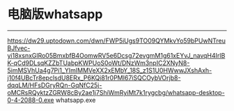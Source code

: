 # 电脑版whatsapp
---
https://dw29.uptodown.com/dwn/FWP5iUgs9TO09QYMkvYo59bPUwNTreuBJfvec-yi18xsnxGlRo05BmxbfB4OomwRV5e6Dcsg72evgmM1g61xEYvJ_navqH4IrlBK-qCd9DLsqKZZbTUabpKWPUoS0oWt/DNzWm3npIC2XNyN8-5imMSVhUa4g7Pi1_YImIMMVeXX2xEMbY_18S_z1S1U0HWwwJXshAxh-j10f4UBcTr8epclsdU8ERx_P6KQi81r0PMI67iSQCOybVOrjb8-dqqLM/HFsDGryRQn-GqNfC25j-oMCRsRQyktzZGRW8cBy2ae1j7ShiWmRyiMt7k1rygcbg/whatsapp-desktop-0-4-2088-0.exe whatsapp.exe
